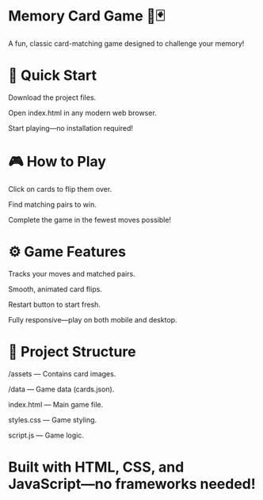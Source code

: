 # Memory Card Game 🧠🃏
A fun, classic card-matching game designed to challenge your memory!

# 🚀 Quick Start
Download the project files.

Open index.html in any modern web browser.

Start playing—no installation required!

# 🎮 How to Play
Click on cards to flip them over.

Find matching pairs to win.

Complete the game in the fewest moves possible!

# ⚙️ Game Features
Tracks your moves and matched pairs.

Smooth, animated card flips.

Restart button to start fresh.

Fully responsive—play on both mobile and desktop.

# 📁 Project Structure
/assets — Contains card images.

/data — Game data (cards.json).

index.html — Main game file.

styles.css — Game styling.

script.js — Game logic.

# Built with HTML, CSS, and JavaScript—no frameworks needed!
